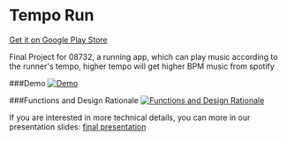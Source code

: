 # Tempo Run
[Get it on Google Play Store](https://play.google.com/store/apps/details?id=ebiz.cmu.edu.heartrun)


Final Project for 08732, a running app, which can play music according to the runner's tempo, higher tempo will get higher BPM music from spotify



###Demo
[![Demo](http://img.youtube.com/vi/uvR9t8g48L0/0.jpg)](http://www.youtube.com/watch?v=uvR9t8g48L0)

###Functions and Design Rationale
[![Functions and Design Rationale](http://img.youtube.com/vi/mPtsPoCE88Y/0.jpg)](http://www.youtube.com/watch?v=mPtsPoCE88Y#t=1m59s)

If you are interested in more technical details, you can more in our presentation slides:  [final presentation](https://www.dropbox.com/s/0sc7ru3djlm069m/08723M_Final%20PT_team9.pptx?dl=0)


